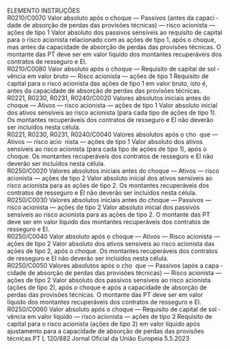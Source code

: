  
ELEMENTO  INSTRUÇÕES  
R0210/C0070  Valor absoluto após o choque 
— Passivos (antes da capaci ­
dade de absorção de perdas 
das provisões técnicas) — risco 
acionista — ações de tipo 1  Valor absoluto dos passivos sensíveis ao requisito de capital para o risco acionista 
relacionado com as ações de tipo 1, após o choque, mas antes da capacidade de 
absorção de perdas das provisões técnicas. 
O montante das PT deve ser em valor líquido dos montantes recuperáveis dos 
contratos de resseguro e EI.  
R0210/C0080  Valor absoluto após o choque 
— Requisito de capital de sol ­
vência em valor bruto — Risco 
acionista — ações de tipo 1  Requisito de capital para o risco acionista das ações de tipo 1 em valor bruto, isto 
é, antes da capacidade de absorção de perdas das provisões técnicas.  
R0221, R0230, 
R0231, 
R0240/C0020  Valores absolutos iniciais antes 
do choque — Ativos — risco 
acionista — ações de tipo 1  Valor absoluto inicial dos ativos sensíveis ao risco acionista (para cada tipo de 
ações de tipo 1). 
Os montantes recuperáveis dos contratos de resseguro e EI não deverão ser 
incluídos nesta célula.  
R0221, R0230, 
R0231, 
R0240/C0040  Valores absolutos após o cho ­
que — Ativos — risco acio ­
nista — ações de tipo 1  Valor absoluto dos ativos sensíveis ao risco acionista (para cada tipo de ações de 
tipo 1), após o choque. 
Os montantes recuperáveis dos contratos de resseguro e EI não deverão ser 
incluídos nesta célula.  
R0250/C0020  Valores absolutos iniciais antes 
do choque — Ativos — risco 
acionista — ações de tipo 2  Valor absoluto inicial dos ativos sensíveis ao risco acionista para as ações de 
tipo 2. 
Os montantes recuperáveis dos contratos de resseguro e EI não deverão ser 
incluídos nesta célula.  
R0250/C0030  Valores absolutos iniciais antes 
do choque — Passivos — risco 
acionista — ações de tipo 2  Valor absoluto inicial dos passivos sensíveis ao risco acionista para as ações de 
tipo 2. 
O montante das PT deve ser em valor líquido dos montantes recuperáveis dos 
contratos de resseguro e EI.  
R0250/C0040  Valor absoluto após o choque 
— Ativos — Risco acionista 
— ações de tipo 2  Valor absoluto dos ativos sensíveis ao risco acionista das ações de tipo 2, após o 
choque. 
Os montantes recuperáveis dos contratos de resseguro e EI não deverão ser 
incluídos nesta célula.  
R0250/C0050  Valores absolutos após o cho ­
que — Passivos (após a capa ­
cidade de absorção de perdas 
das provisões técnicas) — 
Risco acionista — ações de 
tipo 2  Valor absoluto dos passivos sensíveis ao risco acionista (ações de tipo 2), após o 
choque e após a capacidade de absorção de perdas das provisões técnicas. 
O montante das PT deve ser em valor líquido dos montantes recuperáveis dos 
contratos de resseguro e EI.  
R0250/C0060  Valor absoluto após o choque 
— Requisito de capital de sol ­
vência em valor líquido — 
risco acionista — ações de tipo 
2 Requisito de capital para o risco acionista (ações de tipo 2) em valor líquido após 
ajustamento para a capacidade de absorção de perdas das provisões técnicas.PT  L 120/882 Jornal Oficial da União Europeia 5.5.2023
